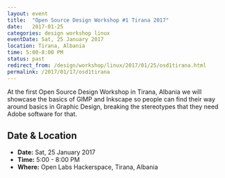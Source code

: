 ```yaml
---
layout: event
title:  "Open Source Design Workshop #1 Tirana 2017"
date:   2017-01-25
categories: design workshop linux
eventDate: Sat, 25 January 2017
location: Tirana, Albania
time: 5:00-8:00 PM
status: past
redirect_from: /design/workshop/linux/2017/01/25/osd1tirana.html
permalink: /2017/01/17/osd1tirana
---
```


At the first Open Source Design Workshop in Tirana, Albania we will showcase the basics of GIMP and Inkscape 
so people can find their way around basics in Graphic Design, breaking the stereotypes that they need Adobe software for that.

## Date & Location

- **Date:** Sat, 25 January 2017
- **Time:** 5:00 - 8:00 PM
- **Where:** Open Labs Hackerspace, Tirana, Albania
